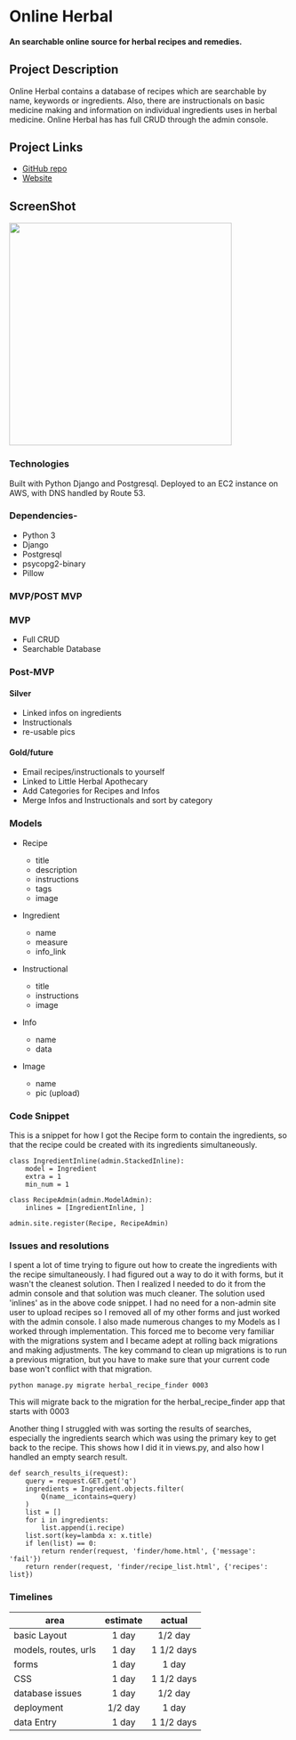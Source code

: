 # Online Herbal

#### An searchable online source for herbal recipes and remedies.

## Project Description

Online Herbal contains a database of recipes which are searchable by name, keywords or ingredients. Also, there are instructionals on basic medicine making and information on individual ingredients uses in herbal medicine.
Online Herbal has has full CRUD through the admin console.

## Project Links

- [GitHub repo](http://github.com:jamrod/herbal-remedy-finder.git)
- [Website](http://www.onlineherbal.org)

## ScreenShot

<img src="https://i.imgur.com/14YcLUh.png" width=400px>

### Technologies

Built with Python Django and Postgresql. Deployed to an EC2 instance on AWS, with DNS handled by Route 53.

### Dependencies-

- Python 3
- Django
- Postgresql
- psycopg2-binary
- Pillow

### MVP/POST MVP

### MVP

- Full CRUD
- Searchable Database

### Post-MVP

#### Silver

- Linked infos on ingredients
- Instructionals
- re-usable pics

#### Gold/future

- Email recipes/instructionals to yourself
- Linked to Little Herbal Apothecary
- Add Categories for Recipes and Infos
- Merge Infos and Instructionals and sort by category

### Models

- Recipe

  - title
  - description
  - instructions
  - tags
  - image

- Ingredient

  - name
  - measure
  - info_link

- Instructional

  - title
  - instructions
  - image

- Info

  - name
  - data

- Image

  - name
  - pic (upload)

### Code Snippet

This is a snippet for how I got the Recipe form to contain the ingredients, so that the recipe could be created with its ingredients simultaneously.

```
class IngredientInline(admin.StackedInline):
    model = Ingredient
    extra = 1
    min_num = 1

class RecipeAdmin(admin.ModelAdmin):
    inlines = [IngredientInline, ]

admin.site.register(Recipe, RecipeAdmin)
```

### Issues and resolutions

I spent a lot of time trying to figure out how to create the ingredients with the recipe simultaneously. I had figured out a way to do it with forms, but it wasn't the cleanest solution. Then I realized I needed to do it from the admin console and that solution was much cleaner. The solution used 'inlines' as in the above code snippet. I had no need for a non-admin site user to upload recipes so I removed all of my other forms and just worked with the admin console.
I also made numerous changes to my Models as I worked through implementation. This forced me to become very familiar with the migrations system and I became adept at rolling back migrations and making adjustments.
The key command to clean up migrations is to run a previous migration, but you have to make sure that your current code base won't conflict with that migration.

```
python manage.py migrate herbal_recipe_finder 0003
```

This will migrate back to the migration for the herbal_recipe_finder app that starts with 0003

Another thing I struggled with was sorting the results of searches, especially the ingredients search which was using the primary key to get back to the recipe. This shows how I did it in views.py, and also how I handled an empty search result.

```
def search_results_i(request):
    query = request.GET.get('q')
    ingredients = Ingredient.objects.filter(
        Q(name__icontains=query)
    )
    list = []
    for i in ingredients:
        list.append(i.recipe)
    list.sort(key=lambda x: x.title)
    if len(list) == 0:
        return render(request, 'finder/home.html', {'message': 'fail'})
    return render(request, 'finder/recipe_list.html', {'recipes': list})
```

### Timelines

| area                 | estimate |   actual   |
| -------------------- | :------: | :--------: |
| basic Layout         |  1 day   |  1/2 day   |
| models, routes, urls |  1 day   | 1 1/2 days |
| forms                |  1 day   |   1 day    |
| CSS                  |  1 day   | 1 1/2 days |
| database issues      |  1 day   |  1/2 day   |
| deployment           | 1/2 day  |   1 day    |
| data Entry           |  1 day   | 1 1/2 days |
